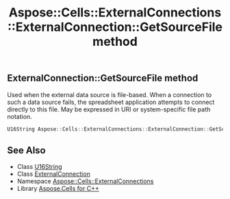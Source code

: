 ﻿---
title: Aspose::Cells::ExternalConnections::ExternalConnection::GetSourceFile method
linktitle: GetSourceFile
second_title: Aspose.Cells for C++ API Reference
description: 'Aspose::Cells::ExternalConnections::ExternalConnection::GetSourceFile method. Used when the external data source is file-based. When a connection to such a data source fails, the spreadsheet application attempts to connect directly to this file. May be expressed in URI or system-specific file path notation in C++.'
type: docs
weight: 900
url: /cpp/aspose.cells.externalconnections/externalconnection/getsourcefile/
---
## ExternalConnection::GetSourceFile method


Used when the external data source is file-based. When a connection to such a data source fails, the spreadsheet application attempts to connect directly to this file. May be expressed in URI or system-specific file path notation.

```cpp
U16String Aspose::Cells::ExternalConnections::ExternalConnection::GetSourceFile()
```

## See Also

* Class [U16String](../../../aspose.cells/u16string/)
* Class [ExternalConnection](../)
* Namespace [Aspose::Cells::ExternalConnections](../../)
* Library [Aspose.Cells for C++](../../../)
